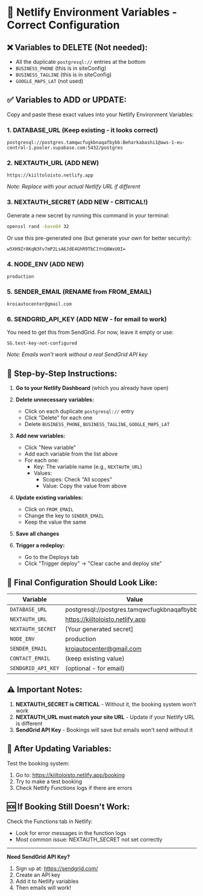 # 🔧 Netlify Environment Variables - Correct Configuration

## ❌ Variables to DELETE (Not needed):
- All the duplicate `postgresql://` entries at the bottom
- `BUSINESS_PHONE` (this is in siteConfig)
- `BUSINESS_TAGLINE` (this is in siteConfig)
- `GOOGLE_MAPS_LAT` (not used)

## ✅ Variables to ADD or UPDATE:

Copy and paste these exact values into your Netlify Environment Variables:

### 1. **DATABASE_URL** (Keep existing - it looks correct)
```
postgresql://postgres.tamqwcfugkbnaqafbybb:Beharkabashi1@aws-1-eu-central-1.pooler.supabase.com:5432/postgres
```

### 2. **NEXTAUTH_URL** (ADD NEW)
```
https://kiiltoloisto.netlify.app
```
*Note: Replace with your actual Netlify URL if different*

### 3. **NEXTAUTH_SECRET** (ADD NEW - CRITICAL!)
Generate a new secret by running this command in your terminal:
```bash
openssl rand -base64 32
```
Or use this pre-generated one (but generate your own for better security):
```
w5XH9Zr8KqN3Fv7mP2LsA6JdE4GhR9TbC1YnQ8WxU0I=
```

### 4. **NODE_ENV** (ADD NEW)
```
production
```

### 5. **SENDER_EMAIL** (RENAME from FROM_EMAIL)
```
kroiautocenter@gmail.com
```

### 6. **SENDGRID_API_KEY** (ADD NEW - for email to work)
You need to get this from SendGrid. For now, leave it empty or use:
```
SG.test-key-not-configured
```
*Note: Emails won't work without a real SendGrid API key*

## 📝 Step-by-Step Instructions:

1. **Go to your Netlify Dashboard** (which you already have open)

2. **Delete unnecessary variables:**
   - Click on each duplicate `postgresql://` entry
   - Click "Delete" for each one
   - Delete `BUSINESS_PHONE`, `BUSINESS_TAGLINE`, `GOOGLE_MAPS_LAT`

3. **Add new variables:**
   - Click "New variable"
   - Add each variable from the list above
   - For each one:
     - Key: The variable name (e.g., `NEXTAUTH_URL`)
     - Values:
       - Scopes: Check "All scopes"
       - Value: Copy the value from above

4. **Update existing variables:**
   - Click on `FROM_EMAIL`
   - Change the key to `SENDER_EMAIL`
   - Keep the value the same

5. **Save all changes**

6. **Trigger a redeploy:**
   - Go to the Deploys tab
   - Click "Trigger deploy" → "Clear cache and deploy site"

## 🎯 Final Configuration Should Look Like:

| Variable | Value |
|----------|-------|
| `DATABASE_URL` | postgresql://postgres.tamqwcfugkbnaqafbybb:... |
| `NEXTAUTH_URL` | https://kiiltoloisto.netlify.app |
| `NEXTAUTH_SECRET` | [Your generated secret] |
| `NODE_ENV` | production |
| `SENDER_EMAIL` | kroiautocenter@gmail.com |
| `CONTACT_EMAIL` | (keep existing value) |
| `SENDGRID_API_KEY` | (optional - for email) |

## ⚠️ Important Notes:

1. **NEXTAUTH_SECRET is CRITICAL** - Without it, the booking system won't work
2. **NEXTAUTH_URL must match your site URL** - Update if your Netlify URL is different
3. **SendGrid API Key** - Bookings will save but emails won't send without it

## 🧪 After Updating Variables:

Test the booking system:
1. Go to: https://kiiltoloisto.netlify.app/booking
2. Try to make a test booking
3. Check Netlify Functions logs if there are errors

## 🆘 If Booking Still Doesn't Work:

Check the Functions tab in Netlify:
- Look for error messages in the function logs
- Most common issue: NEXTAUTH_SECRET not set correctly

---

**Need SendGrid API Key?**
1. Sign up at: https://sendgrid.com/
2. Create an API key
3. Add it to Netlify variables
4. Then emails will work!